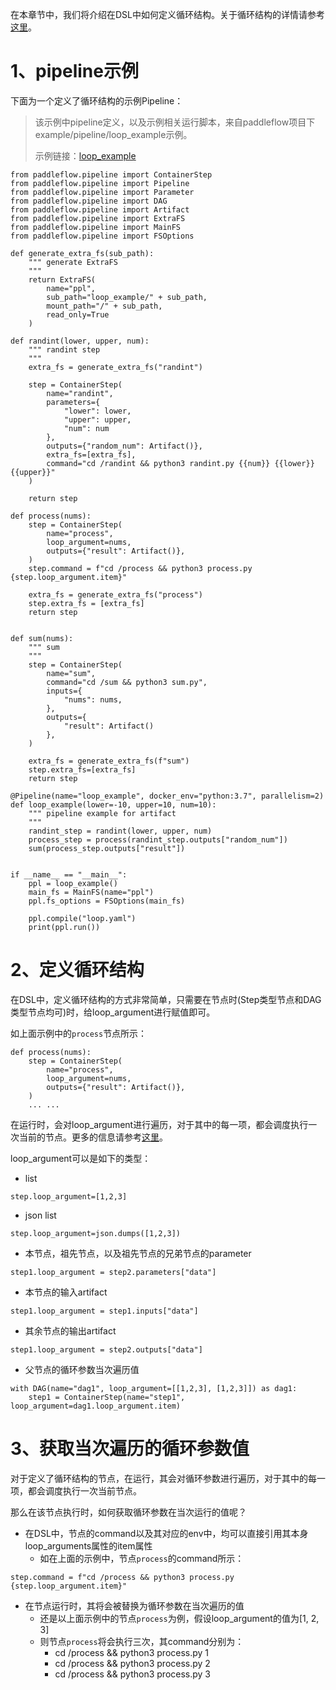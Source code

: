 在本章节中，我们将介绍在DSL中如何定义循环结构。关于循环结构的详情请参考[这里][loop_yaml]。

# 1、pipeline示例
下面为一个定义了循环结构的示例Pipeline：

> 该示例中pipeline定义，以及示例相关运行脚本，来自paddleflow项目下example/pipeline/loop_example示例。
> 
> 示例链接：[loop_example][loop_example]

```python3
from paddleflow.pipeline import ContainerStep
from paddleflow.pipeline import Pipeline
from paddleflow.pipeline import Parameter
from paddleflow.pipeline import DAG
from paddleflow.pipeline import Artifact
from paddleflow.pipeline import ExtraFS
from paddleflow.pipeline import MainFS
from paddleflow.pipeline import FSOptions

def generate_extra_fs(sub_path):
    """ generate ExtraFS
    """
    return ExtraFS(
        name="ppl",
        sub_path="loop_example/" + sub_path,
        mount_path="/" + sub_path,
        read_only=True
    )

def randint(lower, upper, num):
    """ randint step
    """
    extra_fs = generate_extra_fs("randint")
    
    step = ContainerStep(
        name="randint",
        parameters={
            "lower": lower,
            "upper": upper,
            "num": num
        },
        outputs={"random_num": Artifact()},
        extra_fs=[extra_fs],
        command="cd /randint && python3 randint.py {{num}} {{lower}} {{upper}}"
    )
    
    return step

def process(nums):
    step = ContainerStep(
        name="process",
        loop_argument=nums,
        outputs={"result": Artifact()},
    )
    step.command = f"cd /process && python3 process.py {step.loop_argument.item}"
    
    extra_fs = generate_extra_fs("process")
    step.extra_fs = [extra_fs]
    return step
    
    
def sum(nums):
    """ sum
    """
    step = ContainerStep(
        name="sum",
        command="cd /sum && python3 sum.py",
        inputs={
            "nums": nums,
        },
        outputs={
            "result": Artifact()
        },
    )
    
    extra_fs = generate_extra_fs(f"sum")
    step.extra_fs=[extra_fs]
    return step

@Pipeline(name="loop_example", docker_env="python:3.7", parallelism=2)
def loop_example(lower=-10, upper=10, num=10):
    """ pipeline example for artifact
    """
    randint_step = randint(lower, upper, num)
    process_step = process(randint_step.outputs["random_num"])
    sum(process_step.outputs["result"])
    
    
if __name__ == "__main__":
    ppl = loop_example()
    main_fs = MainFS(name="ppl")
    ppl.fs_options = FSOptions(main_fs)
    
    ppl.compile("loop.yaml")
    print(ppl.run())
```

# 2、定义循环结构
在DSL中，定义循环结构的方式非常简单，只需要在节点时(Step类型节点和DAG类型节点均可)时，给loop_argument进行赋值即可。

如上面示例中的`process`节点所示：
```python3
def process(nums):
    step = ContainerStep(
        name="process",
        loop_argument=nums,
        outputs={"result": Artifact()},
    )
    ... ...
```

在运行时，会对loop_argument进行遍历，对于其中的每一项，都会调度执行一次当前的节点。更多的信息请参考[这里][loop_yaml]。

loop_argument可以是如下的类型：
- list
```python3
step.loop_argument=[1,2,3]
```

- json list
```python3
step.loop_argument=json.dumps([1,2,3])
```

- 本节点，祖先节点，以及祖先节点的兄弟节点的parameter
```python3
step1.loop_argument = step2.parameters["data"] 
```

- 本节点的输入artifact
```python3
step1.loop_argument = step1.inputs["data"]
```

- 其余节点的输出artifact
```python3
step1.loop_argument = step2.outputs["data"]
```

- 父节点的循环参数当次遍历值
```python3
with DAG(name="dag1", loop_argument=[[1,2,3], [1,2,3]]) as dag1:
    step1 = ContainerStep(name="step1", loop_argument=dag1.loop_argument.item)
```

# 3、获取当次遍历的循环参数值
对于定义了循环结构的节点，在运行，其会对循环参数进行遍历，对于其中的每一项，都会调度执行一次当前节点。

那么在该节点执行时，如何获取循环参数在当次运行的值呢？
- 在DSL中，节点的command以及其对应的env中，均可以直接引用其本身loop_arguments属性的item属性
  - 如在上面的示例中，节点`process`的command所示：
```python3
step.command = f"cd /process && python3 process.py {step.loop_argument.item}"
```

- 在节点运行时，其将会被替换为循环参数在当次遍历的值
  - 还是以上面示例中的节点`process`为例，假设loop_argument的值为[1, 2, 3]
  - 则节点`process`将会执行三次，其command分别为：
    - cd /process && python3 process.py 1
    - cd /process && python3 process.py 2
    - cd /process && python3 process.py 3

[loop_yaml]: /docs/zh_cn/reference/pipeline/yaml_definition/9_loop.md
[loop_example]: /example/pipeline/loop_example